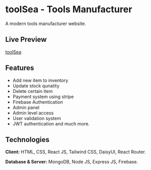 
# toolSea - Tools Manufacturer

A modern tools manufacturer website. 


## Live Preview

[toolSea](https://assignment-12-toolsea-manufact.web.app/)


## Features

- Add new item to inventory
- Update stock qunatity 
- Delete certain item
- Payment system using stripe
- Firebase Authentication
- Admin panel 
- Admin level access
- User validation system
- JWT authentication
and much more.

## Technologies

**Client:** HTML, CSS, React JS, Tailwind CSS, DaisyUI, React Router. 

**Database & Server:** MongoDB, Node JS, Express JS, Firebase.

